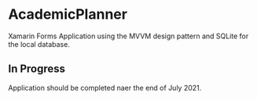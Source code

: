 # AcademicPlanner
Xamarin Forms Application using the MVVM design pattern and SQLite for the local database. 

## In Progress
Application should be completed naer the end of July 2021. 
